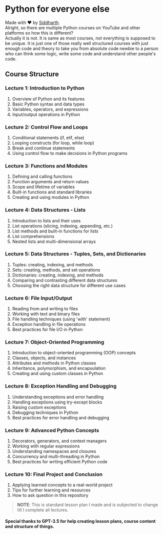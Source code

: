 # Python for everyone else
Made with ❤ by [Siddharth](https://twitter.com/Siddharth1India).
<br>
Alright, so there are multiple Python courses on YouTube and other platforms so how this is different?<br>
Actually it is not. It is same as most courses, not everything is supposed to be unique. It is just one of those
really well structured courses with just enough code and theory to take you from absolute code newbie to a person who can think some logic, write some code and understand other people's code.<br>

## Course Structure

### Lecture 1: Introduction to Python

1. Overview of Python and its features
2. Basic Python syntax and data types
3. Variables, operators, and expressions
4. Input/output operations in Python

### Lecture 2: Control Flow and Loops

1. Conditional statements (if, elif, else)
2. Looping constructs (for loop, while loop)
3. Break and continue statements
4. Using control flow to make decisions in Python programs

### Lecture 3: Functions and Modules

1. Defining and calling functions
2. Function arguments and return values
3. Scope and lifetime of variables
4. Built-in functions and standard libraries
5. Creating and using modules in Python

### Lecture 4: Data Structures - Lists

1. Introduction to lists and their uses
2. List operations (slicing, indexing, appending, etc.)
3. List methods and built-in functions for lists
4. List comprehensions
5. Nested lists and multi-dimensional arrays

### Lecture 5: Data Structures - Tuples, Sets, and Dictionaries

1. Tuples: creating, indexing, and methods
2. Sets: creating, methods, and set operations
3. Dictionaries: creating, indexing, and methods
4. Comparing and contrasting different data structures
5. Choosing the right data structure for different use cases

### Lecture 6: File Input/Output

1. Reading from and writing to files
2. Working with text and binary files
3. File handling techniques (using 'with' statement)
4. Exception handling in file operations
5. Best practices for file I/O in Python

### Lecture 7: Object-Oriented Programming

1. Introduction to object-oriented programming (OOP) concepts
2. Classes, objects, and instances
3. Attributes and methods in Python classes
4. Inheritance, polymorphism, and encapsulation
5. Creating and using custom classes in Python

### Lecture 8: Exception Handling and Debugging

1. Understanding exceptions and error handling
2. Handling exceptions using try-except blocks
3. Raising custom exceptions
4. Debugging techniques in Python
5. Best practices for error handling and debugging

### Lecture 9: Advanced Python Concepts

1. Decorators, generators, and context managers
2. Working with regular expressions
3. Understanding namespaces and closures
4. Concurrency and multi-threading in Python
5. Best practices for writing efficient Python code

### Lecture 10: Final Project and Conclusion

1. Applying learned concepts to a real-world project
2. Tips for further learning and resources
3. How to ask question in this repository

> **__NOTE__**: This is standard lesson plan I made and is subjected to change till I complete all lectures.

#### Special thanks to GPT-3.5 for help creating lesson plans, course content and structure of things.